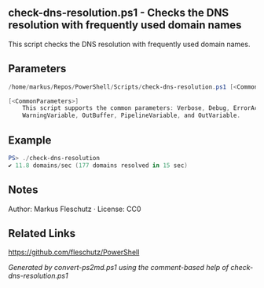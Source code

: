 ## check-dns-resolution.ps1 - Checks the DNS resolution with frequently used domain names

This script checks the DNS resolution with frequently used domain names.

## Parameters
```powershell
/home/markus/Repos/PowerShell/Scripts/check-dns-resolution.ps1 [<CommonParameters>]

[<CommonParameters>]
    This script supports the common parameters: Verbose, Debug, ErrorAction, ErrorVariable, WarningAction, 
    WarningVariable, OutBuffer, PipelineVariable, and OutVariable.
```

## Example
```powershell
PS> ./check-dns-resolution
✔️ 11.8 domains/sec (177 domains resolved in 15 sec)

```

## Notes
Author: Markus Fleschutz · License: CC0

## Related Links
https://github.com/fleschutz/PowerShell

*Generated by convert-ps2md.ps1 using the comment-based help of check-dns-resolution.ps1*
